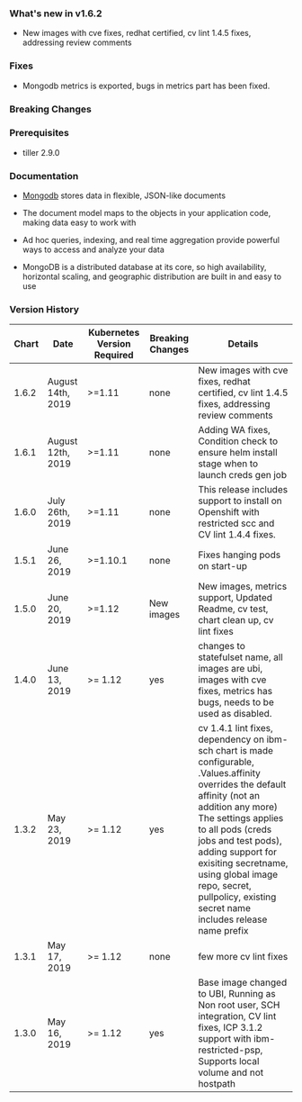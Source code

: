 ### What's new in v1.6.2

* New images with cve fixes, redhat certified, cv lint 1.4.5 fixes, addressing review comments 

### Fixes

* Mongodb metrics is exported, bugs in metrics part has been fixed. 

### Breaking Changes

### Prerequisites

* tiller 2.9.0

### Documentation
* [Mongodb](https://www.mongodb.com/what-is-mongodb) stores data in flexible, JSON-like documents

* The document model maps to the objects in your application code, making data easy to work with

* Ad hoc queries, indexing, and real time aggregation provide powerful ways to access and analyze your data

* MongoDB is a distributed database at its core, so high availability, horizontal scaling, and geographic distribution are built in and easy to use

### Version History

| Chart | Date | Kubernetes Version Required | Breaking Changes | Details |
| ----- | ---- | --------------------------- | ---------------- | ------- |
| 1.6.2 | August 14th, 2019 | >=1.11 | none | New images with cve fixes, redhat certified, cv lint 1.4.5 fixes, addressing review comments |
| 1.6.1 | August 12th, 2019 | >=1.11 | none | Adding WA fixes, Condition check to ensure helm install stage when to launch creds gen job |
| 1.6.0 | July 26th, 2019 | >=1.11 | none | This release includes support to install on Openshift with restricted scc and CV lint 1.4.4 fixes.|
| 1.5.1 | June 26, 2019 | >=1.10.1 | none | Fixes hanging pods on start-up |
| 1.5.0 | June 20, 2019 | >=1.12 | New images | New images, metrics support, Updated Readme, cv test, chart clean up, cv lint fixes |
| 1.4.0 | June 13, 2019 |  >= 1.12 | yes | changes to statefulset name, all images are ubi, images with cve fixes, metrics has bugs, needs to be used as disabled. |
| 1.3.2 | May 23, 2019 | >= 1.12 | yes | cv 1.4.1 lint fixes, dependency on ibm-sch chart is made configurable, .Values.affinity overrides the default affinity (not an addition any more) The settings applies to all pods (creds jobs and test pods), adding support for exisiting secretname, using global image repo, secret, pullpolicy, existing secret name includes release name prefix |
| 1.3.1 | May 17, 2019 | >= 1.12 | none | few more cv lint fixes |
| 1.3.0 | May 16, 2019 | >= 1.12 | yes | Base image changed to UBI, Running as Non root user, SCH integration, CV lint fixes, ICP 3.1.2 support with ibm-restricted-psp, Supports local volume and not hostpath |

